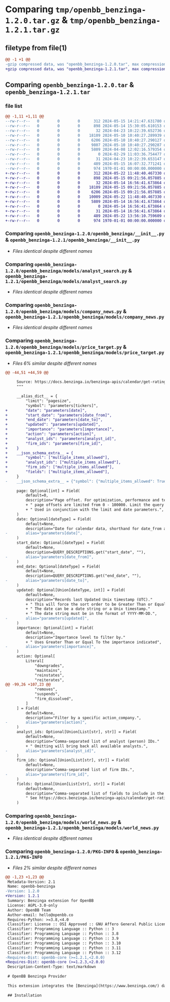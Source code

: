 # Comparing `tmp/openbb_benzinga-1.2.0.tar.gz` & `tmp/openbb_benzinga-1.2.1.tar.gz`

## filetype from file(1)

```diff
@@ -1 +1 @@
-gzip compressed data, was "openbb_benzinga-1.2.0.tar", max compression
+gzip compressed data, was "openbb_benzinga-1.2.1.tar", max compression
```

## Comparing `openbb_benzinga-1.2.0.tar` & `openbb_benzinga-1.2.1.tar`

### file list

```diff
@@ -1,11 +1,11 @@
--rw-r--r--   0        0        0      312 2024-05-15 14:21:47.631780 openbb_benzinga-1.2.0/README.md
--rw-r--r--   0        0        0      898 2024-05-14 15:30:05.610153 openbb_benzinga-1.2.0/openbb_benzinga/__init__.py
--rw-r--r--   0        0        0       32 2024-04-23 10:22:39.652736 openbb_benzinga-1.2.0/openbb_benzinga/models/__init__.py
--rw-r--r--   0        0        0    18109 2024-05-10 10:40:27.289939 openbb_benzinga-1.2.0/openbb_benzinga/models/analyst_search.py
--rw-r--r--   0        0        0     6206 2024-05-10 10:40:27.290127 openbb_benzinga-1.2.0/openbb_benzinga/models/company_news.py
--rw-r--r--   0        0        0     9807 2024-05-10 10:40:27.290287 openbb_benzinga-1.2.0/openbb_benzinga/models/price_target.py
--rw-r--r--   0        0        0     5809 2024-04-08 12:02:16.579354 openbb_benzinga-1.2.0/openbb_benzinga/models/world_news.py
--rw-r--r--   0        0        0        0 2024-02-29 11:03:36.754477 openbb_benzinga-1.2.0/openbb_benzinga/py.typed
--rw-r--r--   0        0        0       31 2024-04-23 10:22:39.653147 openbb_benzinga-1.2.0/openbb_benzinga/utils/__init__.py
--rw-r--r--   0        0        0      489 2024-05-15 16:07:32.771241 openbb_benzinga-1.2.0/pyproject.toml
--rw-r--r--   0        0        0      974 1970-01-01 00:00:00.000000 openbb_benzinga-1.2.0/PKG-INFO
+-rw-r--r--   0        0        0      312 2024-05-22 11:48:40.467330 openbb_benzinga-1.2.1/README.md
+-rw-r--r--   0        0        0      898 2024-05-15 09:21:56.057885 openbb_benzinga-1.2.1/openbb_benzinga/__init__.py
+-rw-r--r--   0        0        0       32 2024-05-14 16:56:41.673864 openbb_benzinga-1.2.1/openbb_benzinga/models/__init__.py
+-rw-r--r--   0        0        0    18109 2024-05-15 09:21:56.057885 openbb_benzinga-1.2.1/openbb_benzinga/models/analyst_search.py
+-rw-r--r--   0        0        0     6206 2024-05-15 09:21:56.057885 openbb_benzinga-1.2.1/openbb_benzinga/models/company_news.py
+-rw-r--r--   0        0        0    10009 2024-05-22 11:48:40.467330 openbb_benzinga-1.2.1/openbb_benzinga/models/price_target.py
+-rw-r--r--   0        0        0     5809 2024-05-14 16:56:41.673864 openbb_benzinga-1.2.1/openbb_benzinga/models/world_news.py
+-rw-r--r--   0        0        0        0 2024-05-14 16:56:41.673864 openbb_benzinga-1.2.1/openbb_benzinga/py.typed
+-rw-r--r--   0        0        0       31 2024-05-14 16:56:41.673864 openbb_benzinga-1.2.1/openbb_benzinga/utils/__init__.py
+-rw-r--r--   0        0        0      489 2024-05-22 13:56:10.759609 openbb_benzinga-1.2.1/pyproject.toml
+-rw-r--r--   0        0        0      974 1970-01-01 00:00:00.000000 openbb_benzinga-1.2.1/PKG-INFO
```

### Comparing `openbb_benzinga-1.2.0/openbb_benzinga/__init__.py` & `openbb_benzinga-1.2.1/openbb_benzinga/__init__.py`

 * *Files identical despite different names*

### Comparing `openbb_benzinga-1.2.0/openbb_benzinga/models/analyst_search.py` & `openbb_benzinga-1.2.1/openbb_benzinga/models/analyst_search.py`

 * *Files identical despite different names*

### Comparing `openbb_benzinga-1.2.0/openbb_benzinga/models/company_news.py` & `openbb_benzinga-1.2.1/openbb_benzinga/models/company_news.py`

 * *Files identical despite different names*

### Comparing `openbb_benzinga-1.2.0/openbb_benzinga/models/price_target.py` & `openbb_benzinga-1.2.1/openbb_benzinga/models/price_target.py`

 * *Files 6% similar despite different names*

```diff
@@ -44,51 +44,59 @@
 
     Source: https://docs.benzinga.io/benzinga-apis/calendar/get-ratings
     """
 
     __alias_dict__ = {
         "limit": "pagesize",
         "symbol": "parameters[tickers]",
+        "date": "parameters[date]",
+        "start_date": "parameters[date_from]",
+        "end_date": "parameters[date_to]",
+        "updated": "parameters[updated]",
+        "importance": "parameters[importance]",
+        "action": "parameters[action]",
+        "analyst_ids": "parameters[analyst_id]",
+        "firm_ids": "parameters[firm_id]",
+    }
+    __json_schema_extra__ = {
+        "symbol": ["multiple_items_allowed"],
+        "analyst_ids": ["multiple_items_allowed"],
+        "firm_ids": ["multiple_items_allowed"],
+        "fields": ["multiple_items_allowed"],
     }
-    __json_schema_extra__ = {"symbol": {"multiple_items_allowed": True}}
 
     page: Optional[int] = Field(
         default=0,
         description="Page offset. For optimization, performance and technical reasons,"
         + " page offsets are limited from 0 - 100000. Limit the query results by other parameters such as date."
         + " Used in conjunction with the limit and date parameters.",
     )
     date: Optional[dateType] = Field(
         default=None,
         description="Date for calendar data, shorthand for date_from and date_to.",
-        alias="parameters[date]",
     )
     start_date: Optional[dateType] = Field(
         default=None,
         description=QUERY_DESCRIPTIONS.get("start_date", ""),
-        alias="parameters[date_from]",
     )
     end_date: Optional[dateType] = Field(
         default=None,
         description=QUERY_DESCRIPTIONS.get("end_date", ""),
-        alias="parameters[date_to]",
     )
     updated: Optional[Union[dateType, int]] = Field(
         default=None,
         description="Records last Updated Unix timestamp (UTC)."
         + " This will force the sort order to be Greater Than or Equal to the timestamp indicated."
         + " The date can be a date string or a Unix timestamp."
         + " The date string must be in the format of YYYY-MM-DD.",
-        alias="parameters[updated]",
     )
     importance: Optional[int] = Field(
         default=None,
         description="Importance level to filter by."
         + " Uses Greater Than or Equal To the importance indicated",
-        alias="parameters[importance]",
     )
     action: Optional[
         Literal[
             "downgrades",
             "maintains",
             "reinstates",
             "reiterates",
@@ -99,26 +107,23 @@
             "removes",
             "suspends",
             "firm_dissolved",
         ]
     ] = Field(
         default=None,
         description="Filter by a specific action_company.",
-        alias="parameters[action]",
     )
     analyst_ids: Optional[Union[List[str], str]] = Field(
         default=None,
         description="Comma-separated list of analyst (person) IDs."
         + " Omitting will bring back all available analysts.",
-        alias="parameters[analyst_id]",
     )
     firm_ids: Optional[Union[List[str], str]] = Field(
         default=None,
         description="Comma-separated list of firm IDs.",
-        alias="parameters[firm_id]",
     )
     fields: Optional[Union[List[str], str]] = Field(
         default=None,
         description="Comma-separated list of fields to include in the response."
         " See https://docs.benzinga.io/benzinga-apis/calendar/get-ratings to learn about the available fields.",
     )
```

### Comparing `openbb_benzinga-1.2.0/openbb_benzinga/models/world_news.py` & `openbb_benzinga-1.2.1/openbb_benzinga/models/world_news.py`

 * *Files identical despite different names*

### Comparing `openbb_benzinga-1.2.0/PKG-INFO` & `openbb_benzinga-1.2.1/PKG-INFO`

 * *Files 2% similar despite different names*

```diff
@@ -1,23 +1,23 @@
 Metadata-Version: 2.1
 Name: openbb-benzinga
-Version: 1.2.0
+Version: 1.2.1
 Summary: Benzinga extension for OpenBB
 License: AGPL-3.0-only
 Author: OpenBB Team
 Author-email: hello@openbb.co
 Requires-Python: >=3.8,<4.0
 Classifier: License :: OSI Approved :: GNU Affero General Public License v3
 Classifier: Programming Language :: Python :: 3
 Classifier: Programming Language :: Python :: 3.8
 Classifier: Programming Language :: Python :: 3.9
 Classifier: Programming Language :: Python :: 3.10
 Classifier: Programming Language :: Python :: 3.11
 Classifier: Programming Language :: Python :: 3.12
-Requires-Dist: openbb-core (>=1.2.1,<2.0.0)
+Requires-Dist: openbb-core (>=1.2.3,<2.0.0)
 Description-Content-Type: text/markdown
 
 # OpenBB Benzinga Provider
 
 This extension integrates the [Benzinga](https://www.benzinga.com/) data provider into the OpenBB Platform.
 
 ## Installation
```

